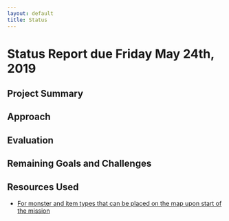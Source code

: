 ```yaml
---
layout: default
title: Status
---
```


# Status Report due Friday May 24th, 2019

## Project Summary 
## Approach 
## Evaluation 
## Remaining Goals and Challenges 
## Resources Used  
 - [For monster and item types that can be placed on the map upon start of the mission](https://github.com/microsoft/malmo/blob/master/Schemas/Types.xsd.in)
